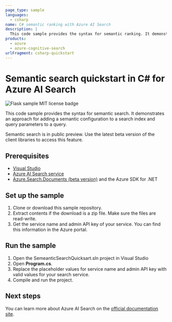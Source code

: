 ```yaml
---
page_type: sample
languages:
  - csharp
name: C# semantic ranking with Azure AI Search
description: |
  This code sample provides the syntax for semantic ranking. It demonstrates an approach for adding a semantic configuration to a search index and query parameters to a query.
products:
  - azure
  - azure-cognitive-search
urlFragment: csharp-quickstart
---
```

# Semantic search quickstart in C# for Azure AI Search

![Flask sample MIT license badge](https://img.shields.io/badge/license-MIT-green.svg)

This code sample provides the syntax for semantic search. It demonstrates an approach for adding a semantic configuration to a search index and query parameters to a query.

Semantic search is in public preview. Use the latest beta version of the client libraries to access this feature.

## Prerequisites

- [Visual Studio](https://visualstudio.microsoft.com/downloads/)
- [Azure AI Search service](https://docs.microsoft.com/azure/search/search-create-service-portal)
- [Azure.Search.Documents (beta version)](https://docs.microsoft.com/dotnet/api/overview/azure/search.documents-readme) and the Azure SDK for .NET

## Set up the sample

1. Clone or download this sample repository.
1. Extract contents if the download is a zip file. Make sure the files are read-write.
1. Get the service name and admin API key of your service. You can find this information in the Azure portal.

## Run the sample

1. Open the SemeanticSearchQuicksart.sln project in Visual Studio
1. Open **Program.cs**.
1. Replace the placeholder values for service name and admin API key with valid values for your search service.
1. Compile and run the project.

## Next steps

You can learn more about Azure AI Search on the [official documentation site](https://docs.microsoft.com/azure/search).
